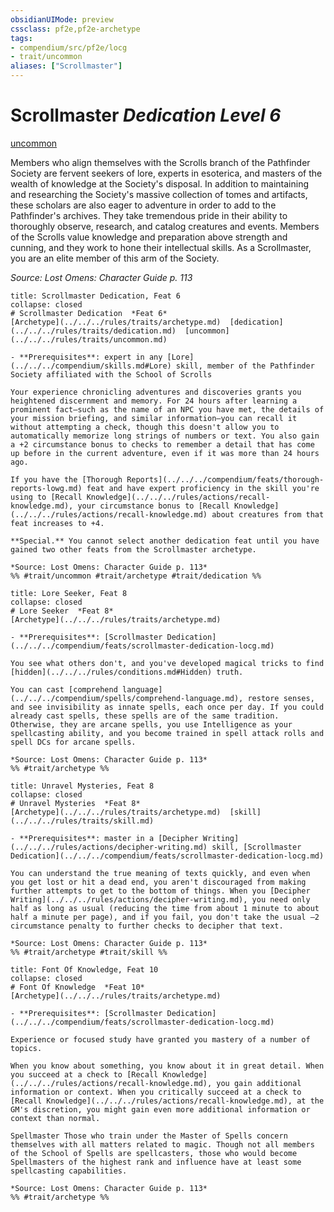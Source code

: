 ```yaml
---
obsidianUIMode: preview
cssclass: pf2e,pf2e-archetype
tags:
- compendium/src/pf2e/locg
- trait/uncommon
aliases: ["Scrollmaster"]
---
```

# Scrollmaster *Dedication Level 6*  
[uncommon](../../../Rules/traits/uncommon.md)  

Members who align themselves with the Scrolls branch of the Pathfinder Society are fervent seekers of lore, experts in esoterica, and masters of the wealth of knowledge at the Society's disposal. In addition to maintaining and researching the Society's massive collection of tomes and artifacts, these scholars are also eager to adventure in order to add to the Pathfinder's archives. They take tremendous pride in their ability to thoroughly observe, research, and catalog creatures and events. Members of the Scrolls value knowledge and preparation above strength and cunning, and they work to hone their intellectual skills. As a Scrollmaster, you are an elite member of this arm of the Society.

*Source: Lost Omens: Character Guide p. 113*

```ad-embed-feat
title: Scrollmaster Dedication, Feat 6
collapse: closed
# Scrollmaster Dedication  *Feat 6*  
[Archetype](../../../rules/traits/archetype.md)  [dedication](../../../rules/traits/dedication.md)  [uncommon](../../../rules/traits/uncommon.md)  

- **Prerequisites**: expert in any [Lore](../../../compendium/skills.md#Lore) skill, member of the Pathfinder Society affiliated with the School of Scrolls

Your experience chronicling adventures and discoveries grants you heightened discernment and memory. For 24 hours after learning a prominent fact—such as the name of an NPC you have met, the details of your mission briefing, and similar information—you can recall it without attempting a check, though this doesn't allow you to automatically memorize long strings of numbers or text. You also gain a +2 circumstance bonus to checks to remember a detail that has come up before in the current adventure, even if it was more than 24 hours ago.

If you have the [Thorough Reports](../../../compendium/feats/thorough-reports-lowg.md) feat and have expert proficiency in the skill you're using to [Recall Knowledge](../../../rules/actions/recall-knowledge.md), your circumstance bonus to [Recall Knowledge](../../../rules/actions/recall-knowledge.md) about creatures from that feat increases to +4.

**Special.** You cannot select another dedication feat until you have gained two other feats from the Scrollmaster archetype.

*Source: Lost Omens: Character Guide p. 113*  
%% #trait/uncommon #trait/archetype #trait/dedication %%
```  

```ad-embed-feat
title: Lore Seeker, Feat 8
collapse: closed
# Lore Seeker  *Feat 8*  
[Archetype](../../../rules/traits/archetype.md)  

- **Prerequisites**: [Scrollmaster Dedication](../../../compendium/feats/scrollmaster-dedication-locg.md)

You see what others don't, and you've developed magical tricks to find [hidden](../../../rules/conditions.md#Hidden) truth.

You can cast [comprehend language](../../../compendium/spells/comprehend-language.md), restore senses, and see invisibility as innate spells, each once per day. If you could already cast spells, these spells are of the same tradition. Otherwise, they are arcane spells, you use Intelligence as your spellcasting ability, and you become trained in spell attack rolls and spell DCs for arcane spells.

*Source: Lost Omens: Character Guide p. 113*  
%% #trait/archetype %%
```  

```ad-embed-feat
title: Unravel Mysteries, Feat 8
collapse: closed
# Unravel Mysteries  *Feat 8*  
[Archetype](../../../rules/traits/archetype.md)  [skill](../../../rules/traits/skill.md)  

- **Prerequisites**: master in a [Decipher Writing](../../../rules/actions/decipher-writing.md) skill, [Scrollmaster Dedication](../../../compendium/feats/scrollmaster-dedication-locg.md)

You can understand the true meaning of texts quickly, and even when you get lost or hit a dead end, you aren't discouraged from making further attempts to get to the bottom of things. When you [Decipher Writing](../../../rules/actions/decipher-writing.md), you need only half as long as usual (reducing the time from about 1 minute to about half a minute per page), and if you fail, you don't take the usual –2 circumstance penalty to further checks to decipher that text.

*Source: Lost Omens: Character Guide p. 113*  
%% #trait/archetype #trait/skill %%
```  

```ad-embed-feat
title: Font Of Knowledge, Feat 10
collapse: closed
# Font Of Knowledge  *Feat 10*  
[Archetype](../../../rules/traits/archetype.md)  

- **Prerequisites**: [Scrollmaster Dedication](../../../compendium/feats/scrollmaster-dedication-locg.md)

Experience or focused study have granted you mastery of a number of topics.

When you know about something, you know about it in great detail. When you succeed at a check to [Recall Knowledge](../../../rules/actions/recall-knowledge.md), you gain additional information or context. When you critically succeed at a check to [Recall Knowledge](../../../rules/actions/recall-knowledge.md), at the GM's discretion, you might gain even more additional information or context than normal.

Spellmaster Those who train under the Master of Spells concern themselves with all matters related to magic. Though not all members of the School of Spells are spellcasters, those who would become Spellmasters of the highest rank and influence have at least some spellcasting capabilities.

*Source: Lost Omens: Character Guide p. 113*  
%% #trait/archetype %%
```
